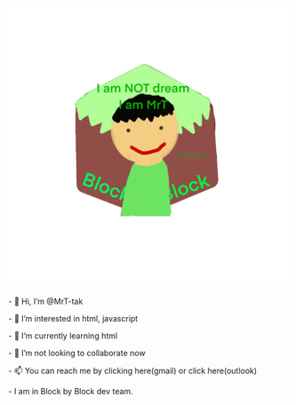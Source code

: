 <div class="center"><img src="img.gif"></div>
<p>
<p> - 👋 Hi, I’m @MrT-tak</p>
<p> - 👀 I’m interested in html, javascript</p>
<p> - 🌱 I’m currently learning html</p>
<p> - 💞️ I’m not looking to collaborate now</p>
<p> - 📫 You can reach me by <a herf="mailto:takumikun0730@gmail.com" alt="my gmail">clicking here(gmail)</a> or <a herf="mailto:takumikun0730@outlook.jp" alt="my outlook">click here(outlook)</a>
<p> - I am in Block by Block dev team.</p>
</p>
<!---
MrT-tak/MrT-tak is a ✨ special ✨ repository because its `README.md` (this file) appears on your GitHub profile.
You can click the Preview link to take a look at your changes.
--->
